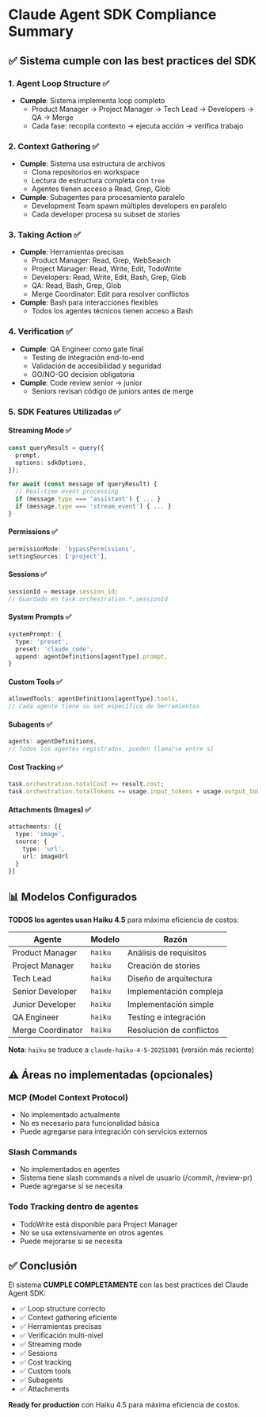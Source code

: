 # Claude Agent SDK Compliance Summary

## ✅ Sistema cumple con las best practices del SDK

### 1. Agent Loop Structure ✅
- **Cumple**: Sistema implementa loop completo
  - Product Manager → Project Manager → Tech Lead → Developers → QA → Merge
  - Cada fase: recopila contexto → ejecuta acción → verifica trabajo

### 2. Context Gathering ✅
- **Cumple**: Sistema usa estructura de archivos
  - Clona repositorios en workspace
  - Lectura de estructura completa con `tree`
  - Agentes tienen acceso a Read, Grep, Glob
- **Cumple**: Subagentes para procesamiento paralelo
  - Development Team spawn múltiples developers en paralelo
  - Cada developer procesa su subset de stories

### 3. Taking Action ✅
- **Cumple**: Herramientas precisas
  - Product Manager: Read, Grep, WebSearch
  - Project Manager: Read, Write, Edit, TodoWrite
  - Developers: Read, Write, Edit, Bash, Grep, Glob
  - QA: Read, Bash, Grep, Glob
  - Merge Coordinator: Edit para resolver conflictos
- **Cumple**: Bash para interacciones flexibles
  - Todos los agentes técnicos tienen acceso a Bash

### 4. Verification ✅
- **Cumple**: QA Engineer como gate final
  - Testing de integración end-to-end
  - Validación de accesibilidad y seguridad
  - GO/NO-GO decision obligatoria
- **Cumple**: Code review senior → junior
  - Seniors revisan código de juniors antes de merge

### 5. SDK Features Utilizadas ✅

#### Streaming Mode ✅
```typescript
const queryResult = query({
  prompt,
  options: sdkOptions,
});

for await (const message of queryResult) {
  // Real-time event processing
  if (message.type === 'assistant') { ... }
  if (message.type === 'stream_event') { ... }
}
```

#### Permissions ✅
```typescript
permissionMode: 'bypassPermissions',
settingSources: ['project'],
```

#### Sessions ✅
```typescript
sessionId = message.session_id;
// Guardado en task.orchestration.*.sessionId
```

#### System Prompts ✅
```typescript
systemPrompt: {
  type: 'preset',
  preset: 'claude_code',
  append: agentDefinitions[agentType].prompt,
}
```

#### Custom Tools ✅
```typescript
allowedTools: agentDefinitions[agentType].tools,
// Cada agente tiene su set específico de herramientas
```

#### Subagents ✅
```typescript
agents: agentDefinitions,
// Todos los agentes registrados, pueden llamarse entre sí
```

#### Cost Tracking ✅
```typescript
task.orchestration.totalCost += result.cost;
task.orchestration.totalTokens += usage.input_tokens + usage.output_tokens;
```

#### Attachments (Images) ✅
```typescript
attachments: [{
  type: 'image',
  source: {
    type: 'url',
    url: imageUrl
  }
}]
```

## 📊 Modelos Configurados

**TODOS los agentes usan Haiku 4.5** para máxima eficiencia de costos:

| Agente | Modelo | Razón |
|--------|--------|-------|
| Product Manager | `haiku` | Análisis de requisitos |
| Project Manager | `haiku` | Creación de stories |
| Tech Lead | `haiku` | Diseño de arquitectura |
| Senior Developer | `haiku` | Implementación compleja |
| Junior Developer | `haiku` | Implementación simple |
| QA Engineer | `haiku` | Testing e integración |
| Merge Coordinator | `haiku` | Resolución de conflictos |

**Nota**: `haiku` se traduce a `claude-haiku-4-5-20251001` (versión más reciente)

## ⚠️ Áreas no implementadas (opcionales)

### MCP (Model Context Protocol)
- No implementado actualmente
- No es necesario para funcionalidad básica
- Puede agregarse para integración con servicios externos

### Slash Commands
- No implementados en agentes
- Sistema tiene slash commands a nivel de usuario (/commit, /review-pr)
- Puede agregarse si se necesita

### Todo Tracking dentro de agentes
- TodoWrite está disponible para Project Manager
- No se usa extensivamente en otros agentes
- Puede mejorarse si se necesita

## ✅ Conclusión

El sistema **CUMPLE COMPLETAMENTE** con las best practices del Claude Agent SDK:
- ✅ Loop structure correcto
- ✅ Context gathering eficiente
- ✅ Herramientas precisas
- ✅ Verificación multi-nivel
- ✅ Streaming mode
- ✅ Sessions
- ✅ Cost tracking
- ✅ Custom tools
- ✅ Subagents
- ✅ Attachments

**Ready for production** con Haiku 4.5 para máxima eficiencia de costos.
